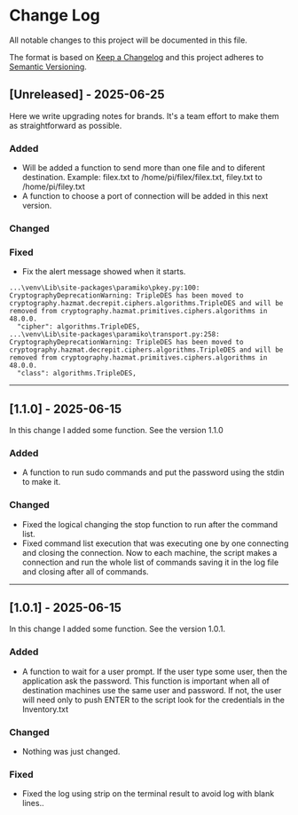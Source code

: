 
# Change Log
All notable changes to this project will be documented in this file.
 
The format is based on [Keep a Changelog](http://keepachangelog.com/)
and this project adheres to [Semantic Versioning](http://semver.org/).
 
## [Unreleased] - 2025-06-25
 
Here we write upgrading notes for brands. It's a team effort to make them as
straightforward as possible.
 
### Added

- Will be added a function to send more than one file and to diferent destination. Example: filex.txt to /home/pi/filex/filex.txt, filey.txt to /home/pi/filey.txt
- A function to choose a port of connection will be added in this next version.
 
### Changed
 
### Fixed
- Fix the alert message showed when it starts.
```
...\venv\Lib\site-packages\paramiko\pkey.py:100: CryptographyDeprecationWarning: TripleDES has been moved to cryptography.hazmat.decrepit.ciphers.algorithms.TripleDES and will be removed from cryptography.hazmat.primitives.ciphers.algorithms in 48.0.0.
  "cipher": algorithms.TripleDES,
...\venv\Lib\site-packages\paramiko\transport.py:258: CryptographyDeprecationWarning: TripleDES has been moved to cryptography.hazmat.decrepit.ciphers.algorithms.TripleDES and will be removed from cryptography.hazmat.primitives.ciphers.algorithms in 48.0.0.
  "class": algorithms.TripleDES,
```
---
 
## [1.1.0] - 2025-06-15
  
In this change I added some function. See the version 1.1.0
 
### Added

- A function to run sudo commands and put the password using the stdin to make it.

### Changed
  
- Fixed the logical changing the stop function to run after the command list.
- Fixed command list execution that was executing one by one connecting and closing the connection. Now to each machine, the script makes a connection and run the whole list of commands saving it in the log file and closing after all of commands.

---
 
## [1.0.1] - 2025-06-15
  
In this change I added some function. See the version 1.0.1.
 
### Added

- A function to wait for a user prompt. If the user type some user, then the application ask the password. This function is important when all of destination machines use the same user and password. If not, the user will need only to push ENTER to the script look for the credentials in the Inventory.txt

### Changed
  
- Nothing was just changed.
 
### Fixed
 
- Fixed the log using strip on the terminal result to avoid log with blank lines..
